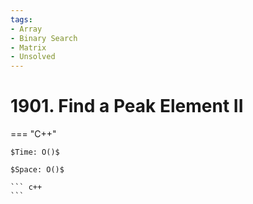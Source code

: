 ```yaml
---
tags:
- Array
- Binary Search
- Matrix
- Unsolved
---
```



# 1901. Find a Peak Element II

=== "C++"

    $Time: O()$

    $Space: O()$

    ``` c++
    ```